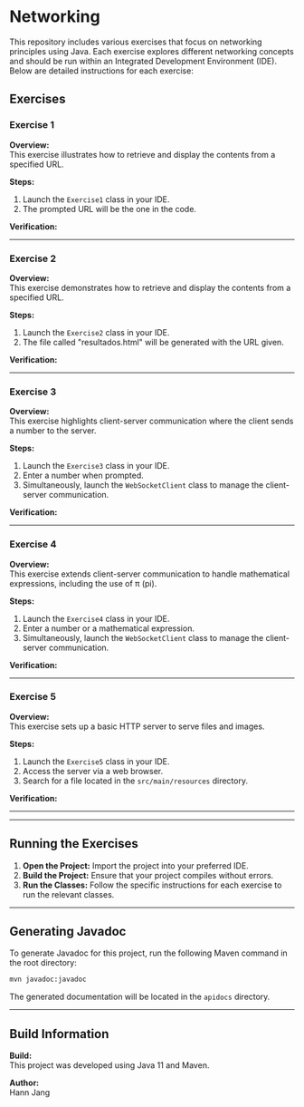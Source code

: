 # Networking 

This repository includes various exercises that focus on networking principles using Java. Each exercise explores different networking concepts and should be run within an Integrated Development Environment (IDE). Below are detailed instructions for each exercise:

## Exercises

### Exercise 1

**Overview:**  
This exercise illustrates how to retrieve and display the contents from a specified URL.

**Steps:**
1. Launch the `Exercise1` class in your IDE.
2. The prompted URL will be the one in the code. 

**Verification:**


---

### Exercise 2

**Overview:**  
This exercise demonstrates how to retrieve and display the contents from a specified URL.

**Steps:**
1. Launch the `Exercise2` class in your IDE.
2. The file called "resultados.html" will be generated with the URL given.

**Verification:**

---

### Exercise 3

**Overview:**  
This exercise highlights client-server communication where the client sends a number to the server.

**Steps:**
1. Launch the `Exercise3` class in your IDE.
2. Enter a number when prompted.
3. Simultaneously, launch the `WebSocketClient` class to manage the client-server communication.

**Verification:**


---

### Exercise 4

**Overview:**  
This exercise extends client-server communication to handle mathematical expressions, including the use of π (pi).

**Steps:**
1. Launch the `Exercise4` class in your IDE.
2. Enter a number or a mathematical expression.
3. Simultaneously, launch the `WebSocketClient` class to manage the client-server communication.

**Verification:**


---

### Exercise 5

**Overview:**  
This exercise sets up a basic HTTP server to serve files and images.

**Steps:**
1. Launch the `Exercise5` class in your IDE.
2. Access the server via a web browser.
3. Search for a file located in the `src/main/resources` directory.

**Verification:**


---

---

## Running the Exercises

1. **Open the Project:** Import the project into your preferred IDE. 
2. **Build the Project:** Ensure that your project compiles without errors.
3. **Run the Classes:** Follow the specific instructions for each exercise to run the relevant classes.

---

## Generating Javadoc

To generate Javadoc for this project, run the following Maven command in the root directory:

```bash
mvn javadoc:javadoc
```

The generated documentation will be located in the `apidocs` directory.

---

## Build Information

**Build:**  
This project was developed using Java 11 and Maven.

**Author:**  
Hann Jang